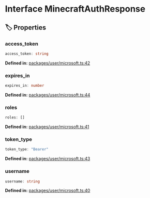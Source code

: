 # Interface MinecraftAuthResponse

## 🏷️ Properties

### access_token

```ts
access_token: string
```
<p style="font-size: 14px; color: var(--vp-c-text-2)">
<strong>Defined in:</strong> <a href="https://github.com/voxelum/minecraft-launcher-core-node/blob/master/packages/user/microsoft.ts#L42" target="_blank" rel="noreferrer">packages/user/microsoft.ts:42</a>
</p>


### expires_in

```ts
expires_in: number
```
<p style="font-size: 14px; color: var(--vp-c-text-2)">
<strong>Defined in:</strong> <a href="https://github.com/voxelum/minecraft-launcher-core-node/blob/master/packages/user/microsoft.ts#L44" target="_blank" rel="noreferrer">packages/user/microsoft.ts:44</a>
</p>


### roles

```ts
roles: []
```
<p style="font-size: 14px; color: var(--vp-c-text-2)">
<strong>Defined in:</strong> <a href="https://github.com/voxelum/minecraft-launcher-core-node/blob/master/packages/user/microsoft.ts#L41" target="_blank" rel="noreferrer">packages/user/microsoft.ts:41</a>
</p>


### token_type

```ts
token_type: "Bearer"
```
<p style="font-size: 14px; color: var(--vp-c-text-2)">
<strong>Defined in:</strong> <a href="https://github.com/voxelum/minecraft-launcher-core-node/blob/master/packages/user/microsoft.ts#L43" target="_blank" rel="noreferrer">packages/user/microsoft.ts:43</a>
</p>


### username

```ts
username: string
```
<p style="font-size: 14px; color: var(--vp-c-text-2)">
<strong>Defined in:</strong> <a href="https://github.com/voxelum/minecraft-launcher-core-node/blob/master/packages/user/microsoft.ts#L40" target="_blank" rel="noreferrer">packages/user/microsoft.ts:40</a>
</p>


